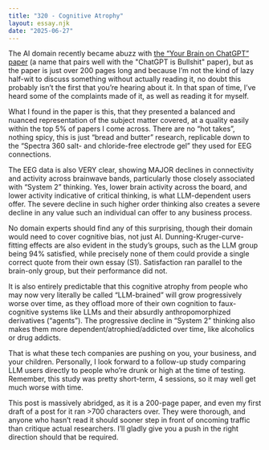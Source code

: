 ```yaml
---
title: "320 - Cognitive Atrophy"
layout: essay.njk
date: "2025-06-27"
---
```


The AI domain recently became abuzz with [the “Your Brain on ChatGPT” paper](https://arxiv.org/abs/2506.08872) (a name that pairs well with the "ChatGPT is Bullshit" paper), but as the paper is just over 200 pages long and because I’m not the kind of lazy half-wit to discuss something without actually reading it, no doubt this probably isn’t the first that you’re hearing about it. In that span of time, I’ve heard some of the complaints made of it, as well as reading it for myself.
 
What I found in the paper is this, that they presented a balanced and nuanced representation of the subject matter covered, at a quality easily within the top 5% of papers I come across. There are no “hot takes”, nothing spicy, this is just “bread and butter” research, replicable down to the “Spectra 360 salt- and chloride-free electrode gel” they used for EEG connections. 
 
The EEG data is also VERY clear, showing MAJOR declines in connectivity and activity across brainwave bands, particularly those closely associated with “System 2” thinking. Yes, lower brain activity across the board, and lower activity indicative of critical thinking, is what LLM-dependent users offer. The severe decline in such higher order thinking also creates a severe decline in any value such an individual can offer to any business process. 

No domain experts should find any of this surprising, though their domain would need to cover cognitive bias, not just AI. Dunning-Kruger-curve-fitting effects are also evident in the study’s groups, such as the LLM group being 94% satisfied, while precisely none of them could provide a single correct quote from their own essay (S1). Satisfaction ran parallel to the brain-only group, but their performance did not.

It is also entirely predictable that this cognitive atrophy from people who may now very literally be called “LLM-brained” will grow progressively worse over time, as they offload more of their own cognition to faux-cognitive systems like LLMs and their absurdly anthropomorphized derivatives (“agents”). The progressive decline in “System 2” thinking also makes them more dependent/atrophied/addicted over time, like alcoholics or drug addicts.

That is what these tech companies are pushing on you, your business, and your children. Personally, I look forward to a follow-up study comparing LLM users directly to people who’re drunk or high at the time of testing. Remember, this study was pretty short-term, 4 sessions, so it may well get much worse with time.
 
This post is massively abridged, as it is a 200-page paper, and even my first draft of a post for it ran >700 characters over. They were thorough, and anyone who hasn’t read it should sooner step in front of oncoming traffic than critique actual researchers. I’ll gladly give you a push in the right direction should that be required.